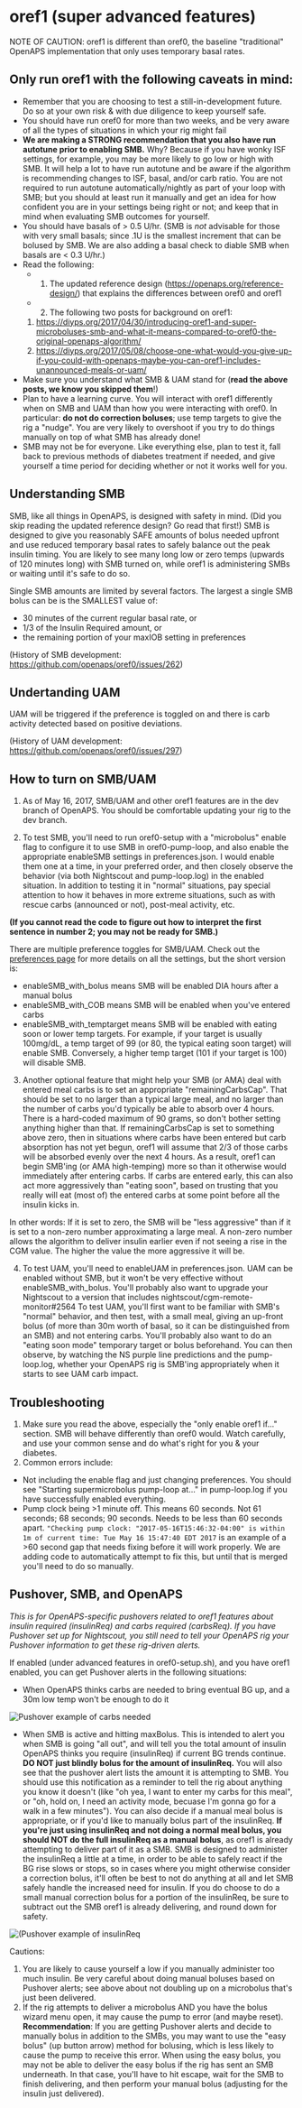# oref1 (super advanced features)

NOTE OF CAUTION:
oref1 is different than oref0, the baseline "traditional" OpenAPS implementation that only uses temporary basal rates.

## Only run oref1 with the following caveats in mind: 

* Remember that you are choosing to test a still-in-development future. Do so at your own risk & with due diligence to keep yourself safe.
* You should have run oref0 for more than two weeks, and be very aware of all the types of situations in which your rig might fail
* **We are making a STRONG recommendation that you also have run autotune prior to enabling SMB.** Why? Because if you have wonky ISF settings, for example, you may be more likely to go low or high with SMB. It will help a lot to have run autotune and be aware if the algorithm is recommending changes to ISF, basal, and/or carb ratio. You are not required to run autotune automatically/nightly as part of your loop with SMB; but you should at least run it manually and get an idea for how confident you are in your settings being right or not; and keep that in mind when evaluating SMB outcomes for yourself.
* You should have basals of > 0.5 U/hr. (SMB is *not* advisable for those with very small basals; since .1U is the smallest increment that can be bolused by SMB.  We are also adding a basal check to diable SMB when basals are < 0.3 U/hr.)
* Read the following:
  * 1. The updated reference design (https://openaps.org/reference-design/) that explains the differences between oref0 and oref1
  * 2. The following two posts for background on oref1:
   1. https://diyps.org/2017/04/30/introducing-oref1-and-super-microboluses-smb-and-what-it-means-compared-to-oref0-the-original-openaps-algorithm/
   2. https://diyps.org/2017/05/08/choose-one-what-would-you-give-up-if-you-could-with-openaps-maybe-you-can-oref1-includes-unannounced-meals-or-uam/
* Make sure you understand what SMB & UAM stand for (**read the above posts, we know you skipped them**!)
* Plan to have a learning curve. You will interact with oref1 differently when on SMB and UAM than how you were interacting with oref0. In particular: **do not do correction boluses**; use temp targets to give the rig a "nudge". You are very likely to overshoot if you try to do things manually on top of what SMB has already done!
* SMB may not be for everyone. Like everything else, plan to test it, fall back to previous methods of diabetes treatment if needed, and give yourself a time period for deciding whether or not it works well for you. 

## Understanding SMB

SMB, like all things in OpenAPS, is designed with safety in mind. (Did you skip reading the updated reference design? Go read that first!) SMB is designed to give you reasonably SAFE amounts of bolus needed upfront and use reduced temporary basal rates to safely balance out the peak insulin timing. You are likely to see many long low or zero temps (upwards of 120 minutes long) with SMB turned on, while oref1 is administering SMBs or waiting until it's safe to do so. 

Single SMB amounts are limited by several factors.  The largest a single SMB bolus can be is the SMALLEST value of:

* 30 minutes of the current regular basal rate, or
* 1/3 of the Insulin Required amount, or
* the remaining portion of your maxIOB setting in preferences

(History of SMB development: https://github.com/openaps/oref0/issues/262)

## Undertanding UAM 

UAM will be triggered if the preference is toggled on and there is carb activity detected based on positive deviations. 

(History of UAM development: https://github.com/openaps/oref0/issues/297)

## How to turn on SMB/UAM

1. As of May 16, 2017, SMB/UAM and other oref1 features are in the dev branch of OpenAPS. You should be comfortable updating your rig to the dev branch.

2. To test SMB, you'll need to run oref0-setup with a "microbolus" enable flag to configure it to use SMB in oref0-pump-loop, and also enable the appropriate enableSMB settings in preferences.json. I would enable them one at a time, in your preferred order, and then closely observe the behavior (via both Nightscout and pump-loop.log) in the enabled situation. In addition to testing it in "normal" situations, pay special attention to how it behaves in more extreme situations, such as with rescue carbs (announced or not), post-meal activity, etc.

**(If you cannot read the code to figure out how to interpret the first sentence in number 2; you may not be ready for SMB.)** 

There are multiple preference toggles for SMB/UAM. Check out the [preferences page](http://openaps.readthedocs.io/en/latest/docs/walkthrough/phase-3/beyond-low-glucose-suspend.html) for more details on all the settings, but the short version is:

* enableSMB_with_bolus means SMB will be enabled DIA hours after a manual bolus
* enableSMB_with_COB means SMB will be enabled when you've entered carbs
* enableSMB_with_temptarget means SMB will be enabled with eating soon or lower temp targets. For example, if your target is usually 100mg/dL, a temp target of 99 (or 80, the typical eating soon target) will enable SMB. Conversely, a higher temp target (101 if your target is 100) will disable SMB.

3. Another optional feature that might help your SMB (or AMA) deal with entered meal carbs is to set an appropriate "remainingCarbsCap". That should be set to no larger than a typical large meal, and no larger than the number of carbs you'd typically be able to absorb over 4 hours. There is a hard-coded maximum of 90 grams, so don't bother setting anything higher than that. If remainingCarbsCap is set to something above zero, then in situations where carbs have been entered but carb absorption has not yet begun, oref1 will assume that 2/3 of those carbs will be absorbed evenly over the next 4 hours. As a result, oref1 can begin SMB'ing (or AMA high-temping) more so than it otherwise would immediately after entering carbs. If carbs are entered early, this can also act more aggressively than "eating soon", based on trusting that you really will eat (most of) the entered carbs at some point before all the insulin kicks in. 

In other words: If it is set to zero, the SMB will be "less aggressive" than if it is set to a non-zero number approximating a large meal. A non-zero number allows the algorithm to deliver insulin earlier even if not seeing a rise in the CGM value. The higher the value the more aggressive it will be. 

4. To test UAM, you'll need to enableUAM in preferences.json. UAM can be enabled without SMB, but it won't be very effective without enableSMB_with_bolus. You'll probably also want to upgrade your Nightscout to a version that includes nightscout/cgm-remote-monitor#2564 To test UAM, you'll first want to be familiar with SMB's "normal" behavior, and then test, with a small meal, giving an up-front bolus (of more than 30m worth of basal, so it can be distinguished from an SMB) and not entering carbs. You'll probably also want to do an "eating soon mode" temporary target or bolus beforehand. You can then observe, by watching the NS purple line predictions and the pump-loop.log, whether your OpenAPS rig is SMB'ing appropriately when it starts to see UAM carb impact.

## Troubleshooting

1. Make sure you read the above, especially the "only enable oref1 if..." section. SMB will behave differently than oref0 would. Watch carefully, and use your common sense and do what's right for you & your diabetes. 
2. Common errors include:
* Not including the enable flag and just changing preferences. You should see "Starting supermicrobolus pump-loop at..." in pump-loop.log if you have successfully enabled everything.
* Pump clock being >1 minute off. This means 60 seconds. Not 61 seconds; 68 seconds; 90 seconds. Needs to be less than 60 seconds apart. `"Checking pump clock: "2017-05-16T15:46:32-04:00" is within 1m of current time: Tue May 16 15:47:40 EDT 2017` is an example of a >60 second gap that needs fixing before it will work properly. We are adding code to automatically attempt to fix this, but until that is merged you'll need to do so manually.

## Pushover, SMB, and OpenAPS

_This is for OpenAPS-specific pushovers related to oref1 features about insulin required (insulinReq) and carbs required (carbsReq). If you have Pushover set up for Nightscout, you still need to tell your OpenAPS rig your Pushover information to get these rig-driven alerts._

If enabled (under advanced features in oref0-setup.sh), and you have oref1 enabled, you can get Pushover alerts in the following situations:

* When OpenAPS thinks carbs are needed to bring eventual BG up, and a 30m low temp won't be enough to do it

![Pushover example of carbs needed](../../Images/Pushover_carbs_needed.PNG)

* When SMB is active and hitting maxBolus.  This is intended to alert you when SMB is going "all out", and will tell you the total amount of insulin OpenAPS thinks you require (insulinReq) if current BG trends continue. **DO NOT just blindly bolus for the amount of insulinReq.** You will also see that the pushover alert lists the amount it is attempting to SMB. You should use this notification as a reminder to tell the rig about anything you know it doesn't (like "oh yea, I want to enter my carbs for this meal", or "oh, hold on, I need an activity mode, becuase I'm gonna go for a walk in a few minutes").  You can also decide if a manual meal bolus is appropriate, or if you'd like to manually bolus part of the insulinReq. **If you're just using insulinReq and not doing a normal meal bolus, you should NOT do the full insulinReq as a manual bolus**, as oref1 is already attempting to deliver part of it as a SMB.  SMB is designed to administer the insulinReq a little at a time, in order to be able to safely react if the BG rise slows or stops, so in cases where you might otherwise consider a correction bolus, it'll often be best to not do anything at all and let SMB safely handle the increased need for insulin.  If you do choose to do a small manual correction bolus for a portion of the insulinReq, be sure to subtract out the SMB oref1 is already delivering, and round down for safety.

![(Pushover example of insulinReq](../../Images/Pushover_insulinReq_SMB.PNG)

Cautions:
1. You are likely to cause yourself a low if you manually administer too much insulin. Be very careful about doing manual boluses based on Pushover alerts; see above about not doubling up on a microbolus that's just been delivered.
2. If the rig attempts to deliver a microbolus AND you have the bolus wizard menu open, it may cause the pump to error (and maybe reset). **Recommendation**: If you are getting Pushover alerts and decide to manually bolus in addition to the SMBs, you may want to use the "easy bolus" (up button arrow) method for bolusing, which is less likely to cause the pump to receive this error. When using the easy bolus, you may not be able to deliver the easy bolus if the rig has sent an SMB underneath.  In that case, you'll have to hit escape, wait for the SMB to finish delivering, and then perform your manual bolus (adjusting for the insulin just delivered). 
